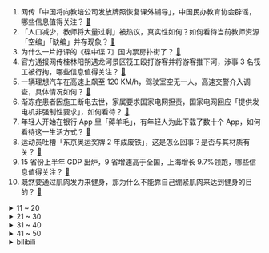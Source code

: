 1. 网传「中国将向教培公司发放牌照恢复课外辅导」，中国民办教育协会辟谣，哪些信息值得关注？ [:link:](https://www.zhihu.com/question/613118602)
2. 「人口减少，教师将大量过剩」被热议，真实性如何？如何看待当前教师资源「空编」「缺编」并存现象？ [:link:](https://www.zhihu.com/question/613079520)
3. 为什么一片好评的《碟中谍 7》国内票房扑街了？ [:link:](https://www.zhihu.com/question/612702235)
4. 官方通报网传桂林阳朔遇龙河景区筏工殴打游客并将游客推下河，涉事 3 名筏工被行拘，哪些信息值得关注？ [:link:](https://www.zhihu.com/question/612916204)
5. 一辆理想汽车在高速上飙至 120 KM/h，驾驶室空无一人，高速交警介入调查，具体情况如何？ [:link:](https://www.zhihu.com/question/613049306)
6. 渐冻症患者因施工断电去世，家属要求国家电网担责，国家电网回应「提供发电机非强制性要求」，如何看待？ [:link:](https://www.zhihu.com/question/613063503)
7. 年轻人开始在银行 App 里「薅羊毛」，有年轻人为此下载了数十个 App，如何看待这一生活方式？ [:link:](https://www.zhihu.com/question/613079698)
8. 运动员吐槽「东京奥运奖牌 2 年成废铁」，这是怎么回事？是否与其材质有关？ [:link:](https://www.zhihu.com/question/612661192)
9. 15 省份上半年 GDP 出炉，9 省增速高于全国，上海增长 9.7%领跑，哪些信息值得关注？ [:link:](https://www.zhihu.com/question/613152955)
10. 既然要通过肌肉发力来健身，那为什么不能靠自己绷紧肌肉来达到健身的目的？ [:link:](https://www.zhihu.com/question/603489426)
<details>
<summary>11 ~ 20</summary>

11. 山东莱荣高铁被举报偷工减料暗藏重大安全隐患，中国建筑回应「将核实」，具体情况如何，有哪些信息值得关注？ [:link:](https://www.zhihu.com/question/613053550)
12. 人的反应速度受年龄影响吗？ [:link:](https://www.zhihu.com/question/606985711)
13. 从「新手」到「老司机」你用了长时间？有哪些实用的驾驶经验可以分享一下吗？ [:link:](https://www.zhihu.com/question/611506303)
14. 失去了应届生的身份真的很难找工作吗？ [:link:](https://www.zhihu.com/question/556648354)
15. 我国试运行电磁弹射微重力实验装置，系亚洲首个，将对我国空间科学领域研究带来哪些影响？ [:link:](https://www.zhihu.com/question/612952019)
16. 能拍一下你看到的天空吗？ [:link:](https://www.zhihu.com/question/612885957)
17. 如何在亲子游中引导孩子们去欣赏大自然的美丽，在游玩中理解它对我们的重要性？ [:link:](https://www.zhihu.com/question/609452646)
18. 现在选油车还是电车？ [:link:](https://www.zhihu.com/question/613112731)
19. 2023 LPL 夏季赛EDG 3:1 WE，如何评价这场比赛？ [:link:](https://www.zhihu.com/question/613091405)
20. 如何看待周福霖院士对土木工程专业的判断？ [:link:](https://www.zhihu.com/question/612493674)
</details>
<details>
<summary>21 ~ 30</summary>

21. 美国务院称「布林肯访华时，美方已知晓基辛格访华计划」，这意味着什么？如何看待基辛格的「普通公民」身份？ [:link:](https://www.zhihu.com/question/613055619)
22. 马斯克表示「若整体经济环境不稳定，还会继续进行降价」，透露了哪些信息？ [:link:](https://www.zhihu.com/question/613034166)
23. 网传比亚迪通报「员工到点下班」，公司回应称相关内容是假的，已在处理中，具体情况如何？ [:link:](https://www.zhihu.com/question/612909450)
24. 如果以我现在的铂金一水平回到《英雄联盟》刚上线的时候，我能达到什么水平？ [:link:](https://www.zhihu.com/question/612319209)
25. 说说你带过令你「念念不忘」的实习生，他们身上有哪些「特质」？ [:link:](https://www.zhihu.com/question/611895587)
26. 四川大学发布声明称，网传川大招生宣传片内容为网民擅自混剪制作并发布，已报案，发布者将受哪些处罚？ [:link:](https://www.zhihu.com/question/612952652)
27. 如何评价 7 月 20 号发布的努比亚Z50S Pro 手机，有哪些亮点和不足？ [:link:](https://www.zhihu.com/question/612912743)
28. 民调显示超半数美国人不赞成美向乌提供集束弹药的决定，美方向乌提供集束弹药会将乌克兰危机推向何方？ [:link:](https://www.zhihu.com/question/613038670)
29. 如何评价《崩坏：星穹铁道》丹恒开海动画及歌曲「水龙吟」？ [:link:](https://www.zhihu.com/question/613090251)
30. 喝酒的人为什么会喝酒，喝酒能带来什么样的感受，以及为什么喝果酒？ [:link:](https://www.zhihu.com/question/612659116)
</details>
<details>
<summary>31 ~ 40</summary>

31. 只要认真训练跑步，任何18-35岁的成年男性都可以1000米跑进3分整吗？ [:link:](https://www.zhihu.com/question/612953791)
32. 陈婉婷：对中国女足小组出线有信心，处理好心态和压力很关键，你认为中国女足能够小组出线吗？ [:link:](https://www.zhihu.com/question/613050066)
33. 日本媒体报道中国海关拦截部分日本水产品，对日核污染水排海计划施压，透露哪些信息？ [:link:](https://www.zhihu.com/question/613045661)
34. 能分享下你相册里瞬间「封神」的照片吗？ [:link:](https://www.zhihu.com/question/612973450)
35. 90 后女生工作 6 年攒 20 万裸辞回村生活，称「不想再卷了」，如何看待裸辞？ [:link:](https://www.zhihu.com/question/613069686)
36. 神舟十六号航天员乘组圆满完成出舱活动全部既定任务，对我国航天有哪些重要意义？ [:link:](https://www.zhihu.com/question/612931663)
37. 做副业摆地摊、陪老人看病、给宠物养老，这届年轻人都有哪些新的职业选择？选择回老家工作的人，能挣着钱吗？ [:link:](https://www.zhihu.com/question/612937367)
38. 暑假实习一直没收到 offer，如何缓解「无回应期」的焦虑情绪？作为过来人，有哪些建议能帮助他们？ [:link:](https://www.zhihu.com/question/611893837)
39. 江苏常州部分银行同意下调存量房贷利率，如调整还款方式还能省几十万，还有哪些影响？ [:link:](https://www.zhihu.com/question/613227025)
40. 苹果被曝内部测试「苹果 GPT」，市值一度几秒暴增 600 亿美元，哪些信息值得关注？ [:link:](https://www.zhihu.com/question/613034182)
</details>
<details>
<summary>41 ~ 50</summary>

41. 黄山景区不提供开水冲泡面，工作人员称因汤汁破坏土壤不提倡食用，景区这一规定合理吗？是否值得推广？ [:link:](https://www.zhihu.com/question/612709533)
42. 网文创作如何构思情节？ [:link:](https://www.zhihu.com/question/604794480)
43. 报道称「互联网大厂『毕业生』再就业越来越难、有『高 P 』被多公司拉黑」，如何看待此现状？ [:link:](https://www.zhihu.com/question/613130498)
44. ThinkPad 很久没有出一个真正让人满意的机型了，未来有什么机型值得期待？ [:link:](https://www.zhihu.com/question/612280842)
45. 先买车还是先学车？ [:link:](https://www.zhihu.com/question/612835127)
46. 你是从什么时候开始只想挣钱？ [:link:](https://www.zhihu.com/question/401854781)
47. 可以推荐一部电影或电视剧吗？ [:link:](https://www.zhihu.com/question/606260500)
48. 特斯拉二季度营收 249 亿美元，毛利率为 18.2% 超预期降至四年来低位，哪些信息值得关注？ [:link:](https://www.zhihu.com/question/613034146)
49. Gravel bike 翻译成什么中文名满足「信达雅」的需求？ [:link:](https://www.zhihu.com/question/611771456)
50. 插混技术是当下更优的出行选择吗？ [:link:](https://www.zhihu.com/question/600847889)
</details><details>
<summary>bilibili</summary>

</details>